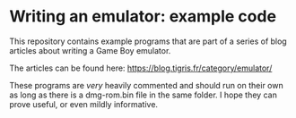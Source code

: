 # Writing an emulator: example code

This repository contains example programs that are part of a series of blog articles about writing a Game Boy emulator.

The articles can be found here: https://blog.tigris.fr/category/emulator/

These programs are *very* heavily commented and should run on their own as long as there is a dmg-rom.bin file in the same folder. I hope they can prove useful, or even mildly informative.
